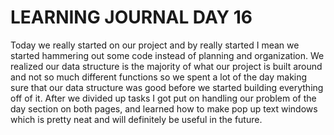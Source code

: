 # LEARNING JOURNAL DAY 16

Today we really started on our project and by really started I mean we started hammering out some code instead of planning and organization. We realized our data structure is the majority of what our project is built around and not so much different functions so we spent a lot of the day making sure that our data structure was good before we started building everything off of it. After we divided up tasks I got put on handling our problem of the day section on both pages, and learned how to make pop up text windows which is pretty neat and will definitely be useful in the future.
